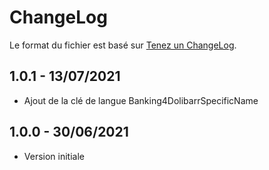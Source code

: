 # ChangeLog
Le format du fichier est basé sur [Tenez un ChangeLog](http://keepachangelog.com/fr/1.0.0/).

## 1.0.1 - 13/07/2021
- Ajout de la clé de langue Banking4DolibarrSpecificName

## 1.0.0 - 30/06/2021
- Version initiale
